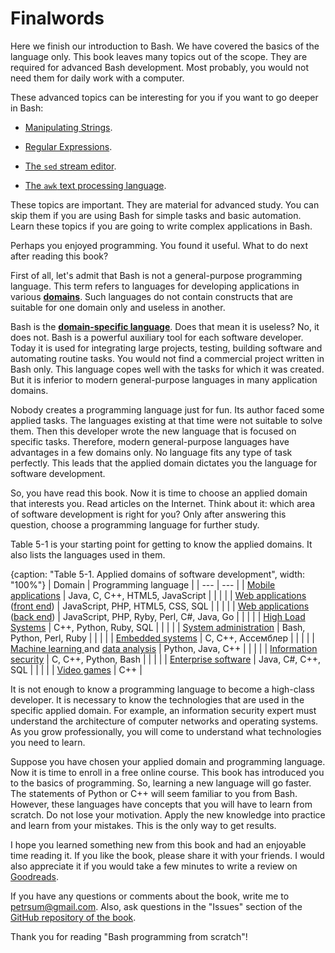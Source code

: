 # Finalwords

Here we finish our introduction to Bash. We have covered the basics of the language only. This book leaves many topics out of the scope. They are required for advanced Bash development. Most probably, you would not need them for daily work with a computer.

These advanced topics can be interesting for you if you want to go deeper in Bash:

* [Manipulating Strings](https://tldp.org/LDP/abs/html/string-manipulation.html).

* [Regular Expressions](https://tldp.org/LDP/abs/html/x17129.html).

* [The `sed` stream editor](https://tldp.org/LDP/abs/html/x23170.html).

* [The `awk` text processing language](https://tldp.org/LDP/abs/html/awk.html).

These topics are important. They are material for advanced study. You can skip them if you are using Bash for simple tasks and basic automation. Learn these topics if you are going to write complex applications in Bash.

Perhaps you enjoyed programming. You found it useful. What to do next after reading this book?

First of all, let's admit that Bash is not a general-purpose programming language. This term refers to languages for developing applications in various [**domains**](https://en.wikipedia.org/wiki/Domain_(software_engineering)). Such languages do not contain constructs that are suitable for one domain only and useless in another.

Bash is the [**domain-specific language**](https://en.wikipedia.org/wiki/Domain-specific_language). Does that mean it is useless? No, it does not. Bash is a powerful auxiliary tool for each software developer. Today it is used for integrating large projects, testing, building software and automating routine tasks. You would not find a commercial project written in Bash only. This language copes well with the tasks for which it was created. But it is inferior to modern general-purpose languages in many application domains.

Nobody creates a programming language just for fun. Its author faced some applied tasks. The languages existing at that time were not suitable to solve them. Then this developer wrote the new language that is focused on specific tasks. Therefore, modern general-purpose languages have advantages in a few domains only. No language fits any type of task perfectly. This leads that the applied domain dictates you the language for software development.

So, you have read this book. Now it is time to choose an applied domain that interests you. Read articles on the Internet. Think about it: which area of software development is right for you? Only after answering this question, choose a programming language for further study.

Table 5-1 is your starting point for getting to know the applied domains. It also lists the languages used in them.

{caption: "Table 5-1. Applied domains of software development", width: "100%"}
| Domain | Programming language |
| --- | --- |
| [Mobile applications](https://en.wikipedia.org/wiki/Mobile_app) | Java, C, C++, HTML5, JavaScript |
|  | |
| [Web applications](https://en.wikipedia.org/wiki/Web_application) ([front end](https://en.wikipedia.org/wiki/Front_end_and_back_end)) | JavaScript, PHP, HTML5, CSS, SQL |
|  | |
| [Web applications](https://en.wikipedia.org/wiki/Web_application) ([back end](https://en.wikipedia.org/wiki/Front_end_and_back_end)) | JavaScript, PHP, Ryby, Perl, C#, Java, Go |
|  | |
| [High Load Systems](https://en.wikipedia.org/wiki/Server_(computing)) | C++, Python, Ruby, SQL |
|  | |
| [System administration](https://en.wikipedia.org/wiki/System_administrator) | Bash, Python, Perl, Ruby |
|  | |
| [Embedded systems](https://en.wikipedia.org/wiki/Embedded_system) | C, C++, Ассемблер |
|  | |
| [Machine learning ](https://en.wikipedia.org/wiki/Machine_learning) and [data analysis](https://en.wikipedia.org/wiki/Data_analysis) | Python, Java, C++ |
|  | |
| [Information security](https://en.wikipedia.org/wiki/Information_security) | C, C++, Python, Bash |
|  | |
| [Enterprise software](https://en.wikipedia.org/wiki/Enterprise_software) | Java, C#, C++, SQL |
|  | |
| [Video games](https://en.wikipedia.org/wiki/Video_game) | C++ |

It is not enough to know a programming language to become a high-class developer. It is necessary to know the technologies that are used in the specific applied domain. For example, an information security expert must understand the architecture of computer networks and operating systems. As you grow professionally, you will come to understand what technologies you need to learn.

Suppose you have chosen your applied domain and programming language. Now it is time to enroll in a free online course. This book has introduced you to the basics of programming. So, learning a new language will go faster. The statements of Python or C++ will seem familiar to you from Bash. However, these languages have concepts that you will have to learn from scratch. Do not lose your motivation. Apply the new knowledge into practice and learn from your mistakes. This is the only way to get results.

I hope you learned something new from this book and had an enjoyable time reading it. If you like the book, please share it with your friends. I would also appreciate it if you would take a few minutes to write a review on [Goodreads](https://www.goodreads.com/book/show/57301128-bash-programming-from-scratch).

If you have any questions or comments about the book, write me to [petrsum@gmail.com](mailto:petrsum@gmail.com). Also, ask questions in the "Issues" section of the [GitHub repository of the book](https://github.com/ellysh/bash-programming-from-scratch/issues).

Thank you for reading "Bash programming from scratch"!
